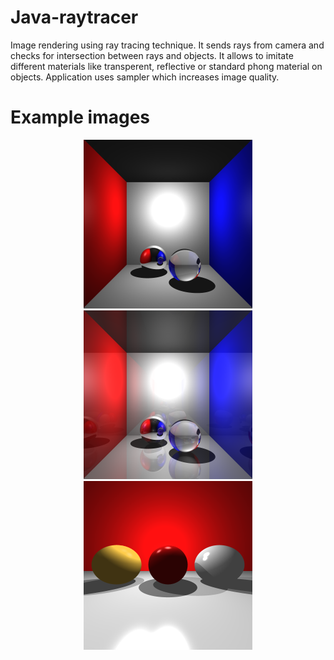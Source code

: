 # Java-raytracer
Image rendering using ray tracing technique. It sends rays from camera and checks for intersection between rays and 
objects. It allows to imitate different materials like transperent, reflective or standard phong material on objects. Application
uses sampler which increases image quality.
</br>


# Example images
<p align="center">
<img src="Raytracer/examples/CornellBox.png">
<img src="Raytracer/examples/GlassCornellBox.png">
<img src="Raytracer/examples/PhongSpheres.png">
</p>
